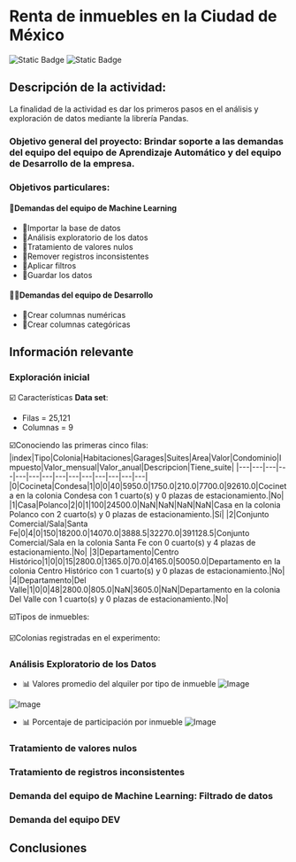 # Renta de inmuebles en la Ciudad de México
![Static Badge](https://img.shields.io/badge/Oracle_Next_Education-blue?style=plastic&logo=python&logoColor=green&logoSize=auto&label=Alura%20Latam)
![Static Badge](https://img.shields.io/badge/Proyecto-blue?style=plastic&logo=pandas&logoColor=green&logoSize=auto&label=Pandas%20ETL)

## Descripción de la actividad:
La finalidad de la actividad es dar los primeros pasos en el análisis y exploración de datos mediante la librería Pandas.

### Objetivo general del proyecto: Brindar soporte a las demandas del equipo del equipo de Aprendizaje Automático y del equipo de Desarrollo de la empresa.

### Objetivos particulares:

#### 🤖Demandas del equipo de Machine Learning
- 🎯Importar la base de datos 
- 🎯Análisis exploratorio de los datos
- 🎯Tratamiento de valores nulos
- 🎯Remover registros inconsistentes 
- 🎯Aplicar filtros 
- 🎯Guardar los datos

#### 👨‍💻Demandas del equipo de Desarrollo
 - 🎯Crear columnas numéricas
 - 🎯Crear columnas categóricas

## Información relevante

### Exploración inicial
☑️ Características **Data set**: 
- Filas = 25,121
- Columnas = 9 

☑️Conociendo las primeras cinco filas:
|index|Tipo|Colonia|Habitaciones|Garages|Suites|Area|Valor|Condominio|Impuesto|Valor\_mensual|Valor\_anual|Descripcion|Tiene\_suite|
|---|---|---|---|---|---|---|---|---|---|---|---|---|---|
|0|Cocineta|Condesa|1|0|0|40|5950\.0|1750\.0|210\.0|7700\.0|92610\.0|Cocineta en la colonia Condesa con 1 cuarto\(s\) y 0 plazas de estacionamiento\.|No|
|1|Casa|Polanco|2|0|1|100|24500\.0|NaN|NaN|NaN|NaN|Casa en la colonia Polanco con 2 cuarto\(s\) y 0 plazas de estacionamiento\.|Sí|
|2|Conjunto Comercial/Sala|Santa Fe|0|4|0|150|18200\.0|14070\.0|3888\.5|32270\.0|391128\.5|Conjunto Comercial/Sala en la colonia Santa Fe con 0 cuarto\(s\) y 4 plazas de estacionamiento\.|No|
|3|Departamento|Centro Histórico|1|0|0|15|2800\.0|1365\.0|70\.0|4165\.0|50050\.0|Departamento en la colonia Centro Histórico con 1 cuarto\(s\) y 0 plazas de estacionamiento\.|No|
|4|Departamento|Del Valle|1|0|0|48|2800\.0|805\.0|NaN|3605\.0|NaN|Departamento en la colonia Del Valle con 1 cuarto\(s\) y 0 plazas de estacionamiento\.|No|

☑️Tipos de inmuebles:

☑️Colonias registradas en el experimento:

### Análisis Exploratorio de los Datos
- 📊 Valores promedio del alquiler por tipo de inmueble
![Image](https://github.com/user-attachments/assets/50faaec5-63db-4b5c-ab80-d5737bb41a5a)

![Image](https://github.com/user-attachments/assets/755cc011-7e08-4197-9655-671cefeb0ac5)
- 📊 Porcentaje de participación por inmueble
![Image](https://github.com/user-attachments/assets/b8d177c3-f74b-45f5-ac53-4ab0f2068da3)
### Tratamiento de valores nulos
### Tratamiento de registros inconsistentes
### Demanda del equipo de Machine Learning: Filtrado de datos
### Demanda del equipo DEV


## Conclusiones




